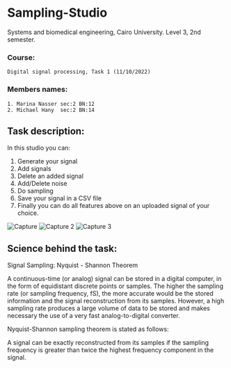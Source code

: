 # Sampling-Studio

Systems and biomedical engineering, Cairo University.
Level 3, 2nd semester.
### Course:
    Digital signal processing, Task 1 (11/10/2022)

### Members names:
    1. Marina Nasser sec:2 BN:12
    2. Michael Hany  sec:2 BN:14


## Task description:
In this studio you can:
  1. Generate your signal
  2. Add signals  
  3. Delete an added signal 
  4. Add/Delete noise
  5. Do sampling
  6. Save your signal in a CSV file
  7. Finally you can do all features above on an uploaded signal of your choice.
  
![Capture](https://user-images.githubusercontent.com/69060386/199189833-442712aa-3f7d-4544-a308-1f8a1178f9fe.PNG)
![Capture 2](https://user-images.githubusercontent.com/69060386/199189859-a272c5f2-5ef3-47d4-80a1-8c8bc17ee962.PNG)
![Capture 3](https://user-images.githubusercontent.com/69060386/199189873-b4b426ed-0822-4c55-8424-bcd2e242722f.PNG)


## Science behind the task:

Signal Sampling: Nyquist - Shannon Theorem

   A continuous-time (or analog) signal can be stored in a digital computer, in the form of equidistant discrete points or samples. The higher the sampling rate (or sampling frequency, fS), the more accurate would be the stored information and the signal reconstruction from its samples. However, a high sampling rate produces a large volume of data to be stored and makes necessary the use of a very fast analog-to-digital converter.

Nyquist-Shannon sampling theorem is stated as follows:

   A signal can be exactly reconstructed from its samples if the sampling frequency is greater than twice the highest frequency component in the signal.


